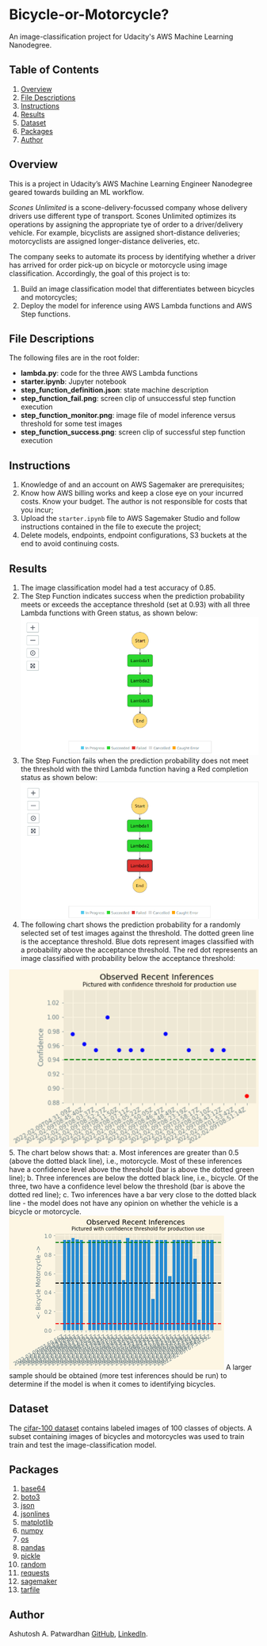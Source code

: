 # Bicycle-or-Motorcycle? #
An image-classification project for Udacity's AWS Machine Learning Nanodegree.

## Table of Contents ##
1. [Overview](#overview)
2. [File Descriptions](#file_descriptions)
3. [Instructions](#instructions)
4. [Results](#results)
5. [Dataset](#dataset)
6. [Packages](#packages)
7. [Author](#author)

## Overview<a name="overview"></a> ##
This is a project in Udacity’s AWS Machine Learning Engineer Nanodegree geared towards building an ML workflow.

*Scones Unlimited* is a scone-delivery-focussed company whose delivery drivers use different type of transport. Scones Unlimited optimizes its operations by assigning the appropriate tye of order to a driver/delivery vehicle. For example, bicyclists are assigned short-distance deliveries; motorcyclists are assigned longer-distance deliveries, etc.

The company seeks to automate its process by identifying whether a driver has arrived for order pick-up on bicycle or motorcycle using image classification. Accordingly, the goal of this project is to:
1. Build an image classification model that differentiates between bicycles and motorcycles;
2. Deploy the model for inference using AWS Lambda functions and AWS Step functions.

## File Descriptions<a name="file_descriptions"></a> ##
The following files are in the root folder:
+ **lambda.py**: code for the three AWS Lambda functions
+ **starter.ipynb**: Jupyter notebook
+ **step_function_definition.json**: state machine description
+ **step_function_fail.png**: screen clip of unsuccessful step function execution
+ **step_function_monitor.png**: image file of model inference versus threshold for some test images
+ **step_function_success.png**: screen clip of successful step function execution



## Instructions<a name="instructions"></a> ##
1.	Knowledge of and an account on AWS Sagemaker are prerequisites;
2.	Know how AWS billing works and keep a close eye on your incurred costs. Know your budget. The author is not responsible for costs that you incur;
3.	Upload the `starter.ipynb` file to AWS Sagemaker Studio and follow instructions contained in the file to execute the project;
4.	Delete models, endpoints, endpoint configurations, S3 buckets at the end to avoid continuing costs.



## Results<a name="results"></a> ##

1.	The image classification model had a test accuracy of 0.85.
2.	The Step Function indicates success when the prediction probability meets or exceeds the acceptance threshold (set at 0.93) with all three Lambda functions with Green status, as shown below:
![success](https://github.com/a1pat/Bicycle-or-Motorcycle/blob/main/step_function_success.png)
3.	The Step Function fails when the prediction probability does not meet the threshold with the third Lambda function having a Red completion status as shown below:
![fail](https://github.com/a1pat/Bicycle-or-Motorcycle/blob/main/step_function_fail.png)
4.  The following chart shows the prediction probability for a randomly selected set of test images against the threshold. The dotted green line is the acceptance threshold. Blue dots represent images classified with a probability above the acceptance threshold. The red dot represents an image classified with probability below the acceptance threshold:

![monitor](https://github.com/a1pat/Bicycle-or-Motorcycle/blob/main/step_function_monitor.png)
5. The chart below shows that:
  a. Most inferences are greater than 0.5 (above the dotted black line), i.e., motorcycle. Most of these inferences have a confidence level above the threshold (bar is above the dotted green line);
  b. Three inferences are below the dotted black line, i.e., bicycle. Of the three, two have a confidence level below the threshold (bar is above the dotted red line);
  c. Two inferences have a bar very close to the dotted black line - the model does not have any opinion on whether the vehicle is a bicycle or motorcycle.
![custon_visualization](https://github.com/a1pat/Bicycle-or-Motorcycle/blob/main/step_function_custom_visualization.png)
A larger sample should be obtained (more test inferences should be run) to determine if the model is when it comes to identifying bicycles.





## Dataset<a name="dataset"></a> ##
The [cifar-100 dataset](https://www.cs.toronto.edu/~kriz/cifar.html) contains labeled images of 100 classes of objects. A subset containing images of bicycles and motorcycles was used to train train and test the image-classification model.
  
  
## Packages<a name="packages"></a> ##

1. [base64](https://docs.python.org/3/library/base64.html)
2. [boto3](https://pypi.org/project/boto3/)
3. [json](https://docs.python.org/3/library/json.html)
4. [jsonlines](https://pypi.org/project/jsonlines/)
5. [matplotlib](https://pypi.org/project/matplotlib/)
6. [numpy](https://numpy.org/)
7. [os](https://docs.python.org/3/library/os.html)
8. [pandas](https://pypi.org/project/pandas/)
9. [pickle](https://docs.python.org/3/library/pickle.html)
10. [random](https://docs.python.org/3/library/random.html)
11. [requests](https://pypi.org/project/requests/)
12. [sagemaker](https://pypi.org/project/sagemaker/)
13. [tarfile](https://docs.python.org/3/library/tarfile.html)




## Author<a name="author"></a> ##
Ashutosh A. Patwardhan [GitHub](https://github.com/a1pat), [LinkedIn](https://www.linkedin.com/in/ashutosh-patwardhan/).



